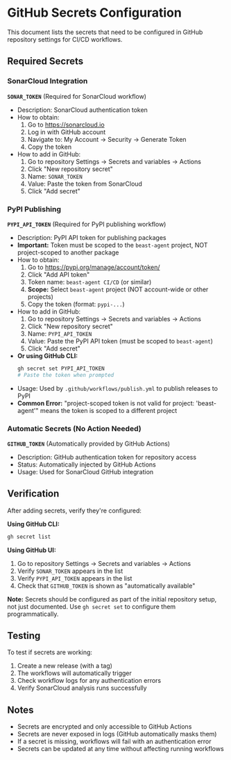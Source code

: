 # GitHub Secrets Configuration

This document lists the secrets that need to be configured in GitHub repository settings for CI/CD workflows.

## Required Secrets

### SonarCloud Integration

**`SONAR_TOKEN`** (Required for SonarCloud workflow)
- Description: SonarCloud authentication token
- How to obtain:
  1. Go to https://sonarcloud.io
  2. Log in with GitHub account
  3. Navigate to: My Account → Security → Generate Token
  4. Copy the token
- How to add in GitHub:
  1. Go to repository Settings → Secrets and variables → Actions
  2. Click "New repository secret"
  3. Name: `SONAR_TOKEN`
  4. Value: Paste the token from SonarCloud
  5. Click "Add secret"

### PyPI Publishing

**`PYPI_API_TOKEN`** (Required for PyPI publishing workflow)
- Description: PyPI API token for publishing packages
- **Important:** Token must be scoped to the `beast-agent` project, NOT project-scoped to another package
- How to obtain:
  1. Go to https://pypi.org/manage/account/token/
  2. Click "Add API token"
  3. Token name: `beast-agent CI/CD` (or similar)
  4. **Scope:** Select `beast-agent` project (NOT account-wide or other projects)
  5. Copy the token (format: `pypi-...`)
- How to add in GitHub:
  1. Go to repository Settings → Secrets and variables → Actions
  2. Click "New repository secret"
  3. Name: `PYPI_API_TOKEN`
  4. Value: Paste the PyPI API token (must be scoped to `beast-agent`)
  5. Click "Add secret"
- **Or using GitHub CLI:**
  ```bash
  gh secret set PYPI_API_TOKEN
  # Paste the token when prompted
  ```
- Usage: Used by `.github/workflows/publish.yml` to publish releases to PyPI
- **Common Error:** "project-scoped token is not valid for project: 'beast-agent'" means the token is scoped to a different project

### Automatic Secrets (No Action Needed)

**`GITHUB_TOKEN`** (Automatically provided by GitHub Actions)
- Description: GitHub authentication token for repository access
- Status: Automatically injected by GitHub Actions
- Usage: Used for SonarCloud GitHub integration

## Verification

After adding secrets, verify they're configured:

**Using GitHub CLI:**
```bash
gh secret list
```

**Using GitHub UI:**
1. Go to repository Settings → Secrets and variables → Actions
2. Verify `SONAR_TOKEN` appears in the list
3. Verify `PYPI_API_TOKEN` appears in the list
4. Check that `GITHUB_TOKEN` is shown as "automatically available"

**Note:** Secrets should be configured as part of the initial repository setup, not just documented. Use `gh secret set` to configure them programmatically.

## Testing

To test if secrets are working:

1. Create a new release (with a tag)
2. The workflows will automatically trigger
3. Check workflow logs for any authentication errors
4. Verify SonarCloud analysis runs successfully

## Notes

- Secrets are encrypted and only accessible to GitHub Actions
- Secrets are never exposed in logs (GitHub automatically masks them)
- If a secret is missing, workflows will fail with an authentication error
- Secrets can be updated at any time without affecting running workflows

